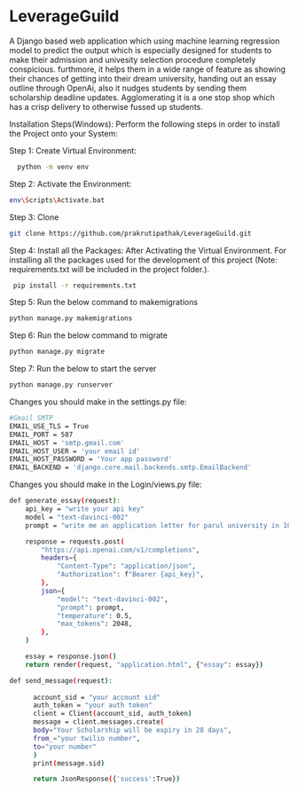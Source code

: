 
# LeverageGuild

A Django based web application which using machine learning regression model to predict the output which is especially designed for students to make their admission and univesity selection procedure completely conspicious. furthmore, it helps them in a wide range of feature as showing their chances of getting into their dream university, handing out an essay outline through OpenAi, also it nudges students by sending them scholarship deadline updates. Agglomerating it is a one stop shop which has a crisp delivery to otherwise fussed up students.

Installation Steps(Windows): 
Perform the following steps in order to install the Project onto your System: 

Step 1: Create Virtual Environment: 
```bash
  python -m venv env
```

Step 2: Activate the Environment:  
```bash
env\Scripts\Activate.bat
``` 

Step 3: Clone 
```bash
git clone https://github.com/prakrutipathak/LeverageGuild.git
``` 
Step 4: Install all the Packages: After Activating the Virtual Environment. For installing all the packages used for the development of this project (Note: requirements.txt will be included in the project folder.).
```bash
 pip install -r requirements.txt
 ```

Step 5: Run the below command to makemigrations
 ```bash
 python manage.py makemigrations
 ```
Step 6: Run the below command to migrate
  ```bash
 python manage.py migrate
 ```
Step 7: Run the below to start the server
  ```bash
 python manage.py runserver

 ```
 Changes you should make in the settings.py file:
 ```bash	
#Gmail SMTP
EMAIL_USE_TLS = True
EMAIL_PORT = 587
EMAIL_HOST = 'smtp.gmail.com'
EMAIL_HOST_USER = 'your email id'
EMAIL_HOST_PASSWORD = 'Your app password'
EMAIL_BACKEND = 'django.core.mail.backends.smtp.EmailBackend'
```
Changes you should make in the Login/views.py file:
```bash
def generate_essay(request):
    api_key = "write your api key"
    model = "text-davinci-002"
    prompt = "write me an application letter for parul university in 1000 words"

    response = requests.post(
        "https://api.openai.com/v1/completions",
        headers={
            "Content-Type": "application/json",
            "Authorization": f"Bearer {api_key}",
        },
        json={
            "model": "text-davinci-002",
            "prompt": prompt,
            "temperature": 0.5,
            "max_tokens": 2048,
        },
    )

    essay = response.json()
    return render(request, "application.html", {"essay": essay})
```	

```bash
def send_message(request):
      
      account_sid = "your account sid"
      auth_token = "your auth token"
      client = Client(account_sid, auth_token)
      message = client.messages.create(
      body="Your Scholarship will be expiry in 28 days",
      from_="your twilio number",
      to="your number"
      )
      print(message.sid)

      return JsonResponse({'success':True})
```
